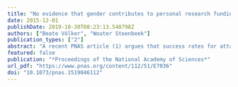 ```yaml
---
title: "No evidence that gender contributes to personal research funding success in The Netherlands: A reaction to van der Lee and Ellemers"
date: 2015-12-01
publishDate: 2019-10-30T08:23:13.548798Z
authors: ["Beate Völker", "Wouter Steenbeek"]
publication_types: ["2"]
abstract: "A recent PNAS article (1) argues that success rates for attaining research grants are gender-biased. However, the overall gender effect borders on statistical significance, despite the large sample. Moreover, their conclusion could be a prime example of Simpson’s paradox (2, 3); if a higher percentage of women apply for grants in more competitive scientific disciplines (i.e., with low application success rates for both men and women), then an analysis across all disciplines could incorrectly show “evidence” of gender inequality. Indeed, the social sciences …"
featured: false
publication: "*Proceedings of the National Academy of Sciences*"
url_pdf: "https://www.pnas.org/content/112/51/E7036"
doi: "10.1073/pnas.1519046112"
---
```


